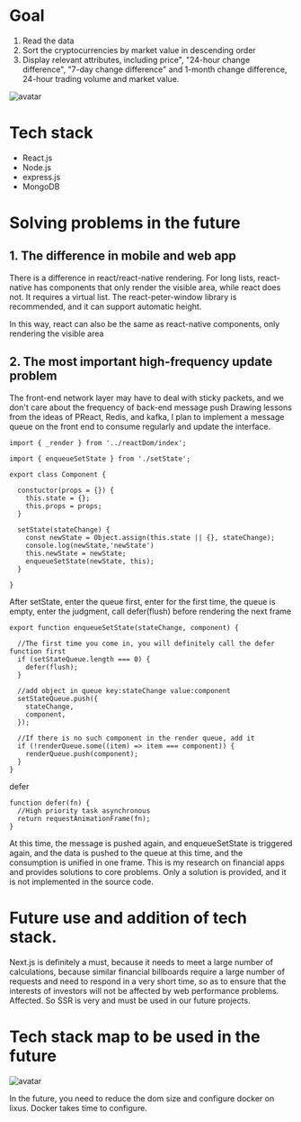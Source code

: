 # Goal
1. Read the data
2. Sort the cryptocurrencies by market value in descending order
3. Display relevant attributes, including price", "24-hour change difference", "7-day change difference" and 1-month change difference, 24-hour trading volume and market value.

![avatar](client/public/goal.png)

# Tech stack
- React.js
- Node.js
- express.js
- MongoDB


# Solving problems in the future
## 1. The difference in mobile and web app
There is a difference in react/react-native rendering. For long lists, react-native has components that only render the visible area, while react does not. It requires a virtual list. The react-peter-window library is recommended, and it can support automatic height.

In this way, react can also be the same as react-native components, only rendering the visible area

## 2. The most important high-frequency update problem
The front-end network layer may have to deal with sticky packets, and we don't care about the frequency of back-end message push
Drawing lessons from the ideas of PReact, Redis, and kafka, I plan to implement a message queue on the front end to consume regularly and update the interface.
```
import { _render } from '../reactDom/index';

import { enqueueSetState } from './setState';

export class Component {

  constuctor(props = {}) {
    this.state = {};
    this.props = props;
  }
  
  setState(stateChange) {
    const newState = Object.assign(this.state || {}, stateChange);
    console.log(newState,'newState')
    this.newState = newState;
    enqueueSetState(newState, this);
  }
  
}
```

After setState, enter the queue first, enter for the first time, the queue is empty, enter the judgment, call defer(flush) before rendering the next frame

```
export function enqueueSetState(stateChange, component) {

  //The first time you come in, you will definitely call the defer function first
  if (setStateQueue.length === 0) {
    defer(flush);
  }

  //add object in queue key:stateChange value:component
  setStateQueue.push({
    stateChange,
    component,
  });

  //If there is no such component in the render queue, add it
  if (!renderQueue.some((item) => item === component)) {
    renderQueue.push(component);
  }
}
```
defer
```
function defer(fn) {
  //High priority task asynchronous 
  return requestAnimationFrame(fn);
}
```
At this time, the message is pushed again, and enqueueSetState is triggered again, and the data is pushed to the queue at this time, and the consumption is unified in one frame. This is my research on financial apps and provides solutions to core problems. Only a solution is provided, and it is not implemented in the source code.

# Future use and addition of tech stack.

Next.js is definitely a must, because it needs to meet a large number of calculations, because similar financial billboards require a large number of requests and need to respond in a very short time, so as to ensure that the interests of investors will not be affected by web performance problems. Affected. So SSR is very and must be used in our future projects.

# Tech stack map to be used in the future

![avatar](client/public/techstackrm.png)

In the future, you need to reduce the dom size and configure docker on lixus. Docker takes time to configure.

